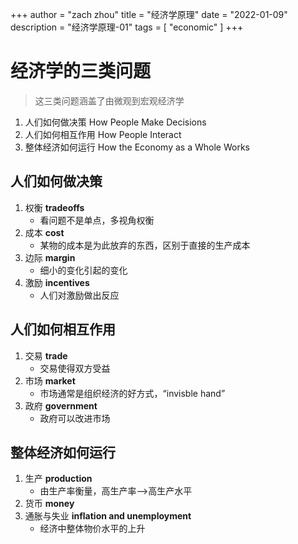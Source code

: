 +++
author = "zach zhou"
title = "经济学原理"
date = "2022-01-09"
description = "经济学原理-01"
tags = [
    "economic"
]
+++

# 经济学的三类问题
> 这三类问题涵盖了由微观到宏观经济学
1. 人们如何做决策 How People Make Decisions
2. 人们如何相互作用 How People Interact
3. 整体经济如何运行 How the Economy as a Whole Works


## 人们如何做决策
1. 权衡 **tradeoffs**
    - 看问题不是单点，多视角权衡
2. 成本 **cost**
    - 某物的成本是为此放弃的东西，区别于直接的生产成本
3. 边际 **margin**
    - 细小的变化引起的变化
4. 激励 **incentives**
    - 人们对激励做出反应

## 人们如何相互作用
1. 交易 **trade**
    - 交易使得双方受益
2. 市场 **market**
    - 市场通常是组织经济的好方式，“invisble hand”
3. 政府 **government**
    - 政府可以改进市场
 
## 整体经济如何运行
1. 生产 **production**
    - 由生产率衡量，高生产率-->高生产水平
2. 货币 **money**
3. 通胀与失业 **inflation and unemployment**
    - 经济中整体物价水平的上升